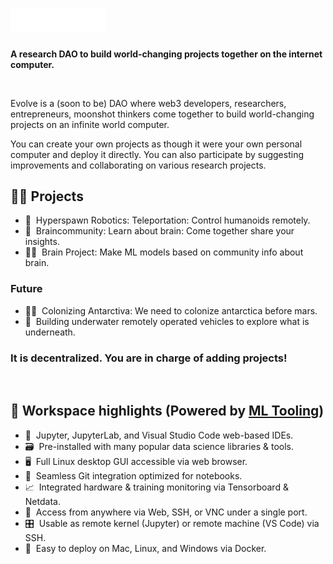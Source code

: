 <h1 align="left">
    <a href="https://github.com/Evolve-Community" title="Evolve">
    <img width=30% alt="" src="https://github.com/Evolve-Community/workspace/blob/main/docs/images/evolve-white-logo.png"> </a>
    <br>
</h1>

<p align="left">
    <strong>A research DAO to build world-changing projects together on the internet computer.</strong>
</p>
<br>

Evolve is a (soon to be) DAO where web3 developers, researchers, entrepreneurs, moonshot thinkers come together to build world-changing projects on an infinite world computer. 

You can create your own projects as though it were your own personal computer and deploy it directly. You can also participate by suggesting improvements and collaborating on various research projects.

## 👨‍💻 Projects

- 🤖&nbsp; Hyperspawn Robotics: Teleportation: Control humanoids remotely.
- 🧠&nbsp; Braincommunity: Learn about brain: Come together share your insights.
- 👨‍💻&nbsp; Brain Project: Make ML models based on community info about brain.
### Future
- 🤽‍♂️&nbsp; Colonizing Antarctiva: We need to colonize antarctica before mars.
- 🤿&nbsp; Building underwater remotely operated vehicles to explore what is underneath.

### It is decentralized. You are in charge of adding projects!
<br>

## 🌈 Workspace highlights (Powered by [ML Tooling](https://github.com/ml-tooling))

- 💫&nbsp; Jupyter, JupyterLab, and Visual Studio Code web-based IDEs.
- 🗃&nbsp; Pre-installed with many popular data science libraries & tools.
- 🖥&nbsp; Full Linux desktop GUI accessible via web browser.
- 🔀&nbsp; Seamless Git integration optimized for notebooks.
- 📈&nbsp; Integrated hardware & training monitoring via Tensorboard & Netdata.
- 🚪&nbsp; Access from anywhere via Web, SSH, or VNC under a single port.
- 🎛&nbsp; Usable as remote kernel (Jupyter) or remote machine (VS Code) via SSH.
- 🐳&nbsp; Easy to deploy on Mac, Linux, and Windows via Docker.
